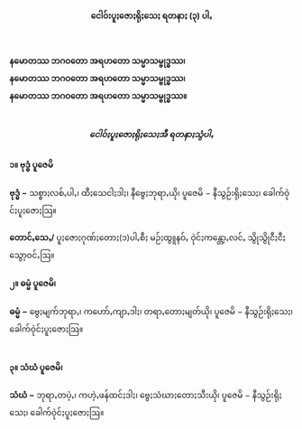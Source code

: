 <h4 style="text-align:center">ငေါဝ်းပူႏဇောႏရိုႏသေႏ ရတနာႏ (၃) ပါꩻ</h4><br>

<strong>နမောတဿ ဘဂဝတော အရဟတော သမ္မာသမ္ဗုဒ္ဓဿ၊</strong><br>
<strong>နမောတဿ ဘဂဝတော အရဟတော သမ္မာသမ္ဗုဒ္ဓဿ၊</strong><br>
<strong>နမောတဿ ဘဂဝတော အရဟတော သမ္မာသမ္ဗုဒ္ဓဿ။</strong><br>
<br>
<h5 style="text-align:center">ငေါဝ်ႏပူႏဇောႏရိုႏသေႏအီ ရတနာႏသွံပါꩻ</h5>
<h4>၁။ ဗုဒ္ဓံ ပူဇေမိ</h4>
<strong>ဗုဒ္ဓံ −</strong> သစ္စာႏလစ်ꩻပါꩻ၊ ထီႏသေငါႏဒါႏ၊ နီဗွေႏဘုရာꩻယို၊ ပူဇေမိ − နီသွဉ်းရိုႏသေႏ၊ ခေါက်ဝုဲင်ႏပူႏဇောႏဩ။
<br><br>
<strong>တောင်ꩻသေꩻ/</strong> ပူႏဇောႏဂုဏ်ႏတောႏ(၁)ပါꩻစီႏ မဉ်ႏထွူနဝ်ꩻ ဝုဲင်ႏကန္တော့ꩻလင်ꩻ သွိုသွိုငီႏငီႏသွော့ဝင်ꩻဩ။
<br>
<h4>၂။ ဓမ္မံ ပူဇေမိ၊</h4>
<strong>ဓမ္မံ −</strong> ဗွေႏမျက်ဘုရာꩻ၊ ကဟော်ꩻကျာꩻဒါႏ၊ တရာꩻတောႏမျတ်ယို၊ ပူဇေမိ − နီသွဉ်းရိုႏသေႏ၊ ခေါက်ဝုဲင်ႏပူႏဇောႏဩ။<br>
<br>
<h4>၃။ သံဃံ ပူဇေမိ၊</h4>
<strong>သံဃံ −</strong> ဘုရာꩻတပဲ့ꩻ၊ ကဟဲ့ꩻဖန်ထင်ႏဒါႏ၊ ဗွေႏသံဃာႏတောႏသီးယို၊ ပူဇေမိ − နီသွဉ်းရိုႏသေႏ၊ ခေါက်ဝုဲင်ႏပူႏဇောႏဩ။<br>